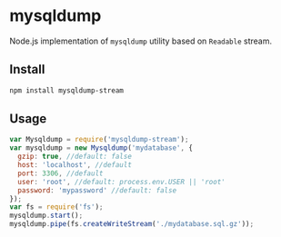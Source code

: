 mysqldump
============

Node.js implementation of `mysqldump` utility based on `Readable` stream.

Install
---------

```sh
npm install mysqldump-stream
```

Usage
-------

```javascript
var Mysqldump = require('mysqldump-stream');
var mysqldump = new Mysqldump('mydatabase', {
  gzip: true, //default: false
  host: 'localhost', //default
  port: 3306, //default
  user: 'root', //default: process.env.USER || 'root'
  password: 'mypassword' //default: false
});
var fs = require('fs');
mysqldump.start();
mysqldump.pipe(fs.createWriteStream('./mydatabase.sql.gz'));
```

